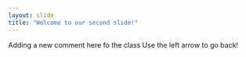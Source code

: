 ```yaml
---
layout: slide
title: "Welcome to our second slide!"
---
```

Adding a new comment here fo the class
Use the left arrow to go back!

